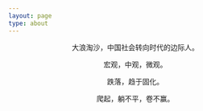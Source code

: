 ```yaml
---
layout: page
type: about
---
```


<center>
<p>大浪淘沙，中国社会转向时代的边际人。</p>
<p>宏观，中观，微观。</p>
<p>跌落，趋于固化。</p>
<p>爬起，躺不平，卷不赢。</p>
</center>

